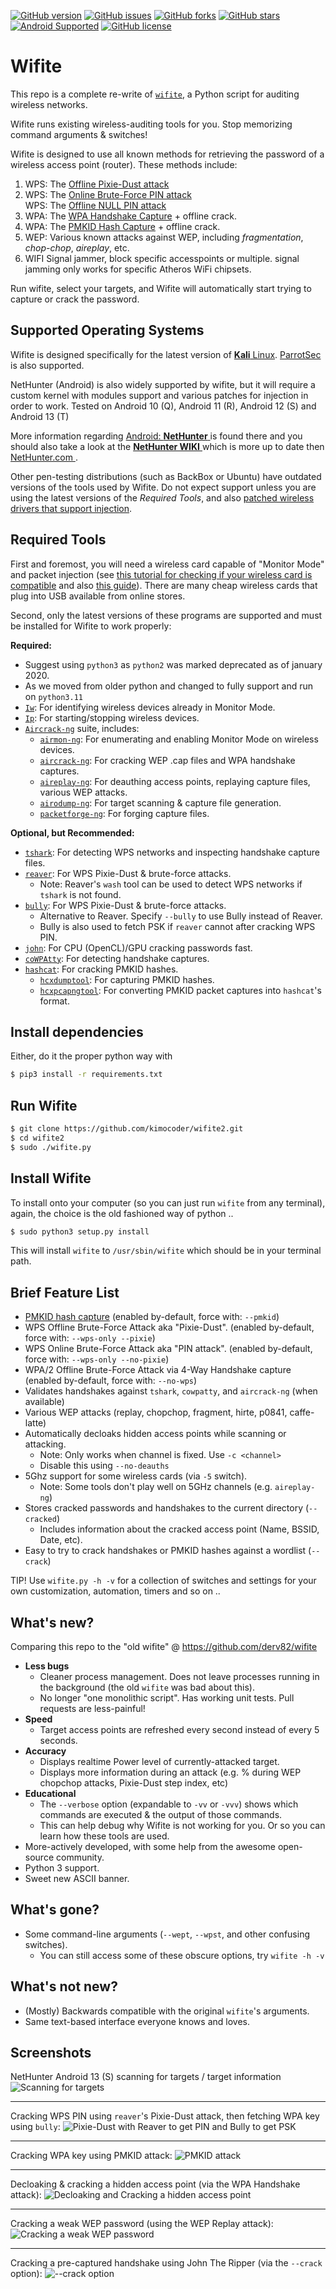 [![GitHub version](https://img.shields.io/badge/version-2.7.0-informational.svg)](#)
[![GitHub issues](https://img.shields.io/github/issues/kimocoder/wifite2.svg)](https://github.com/kimocoder/wifite2/issues)
[![GitHub forks](https://img.shields.io/github/forks/kimocoder/wifite2.svg)](https://github.com/kimocoder/wifite2/network)
[![GitHub stars](https://img.shields.io/github/stars/kimocoder/wifite2.svg)](https://github.com/kimocoder/wifite2/stargazers)
[![Android Supported](https://img.shields.io/badge/Android-Supported-green.svg)](#)
[![GitHub license](https://img.shields.io/github/license/kimocoder/wifite2.svg)](https://github.com/kimocoder/wifite2/blob/master/LICENSE)


Wifite
======

This repo is a complete re-write of [`wifite`](https://github.com/derv82/wifite), a Python script for auditing wireless networks.

Wifite runs existing wireless-auditing tools for you. Stop memorizing command arguments & switches!

Wifite is designed to use all known methods for retrieving the password of a wireless access point (router).  These methods include:
1. WPS: The [Offline Pixie-Dust attack](https://en.wikipedia.org/wiki/Wi-Fi_Protected_Setup#Offline_brute-force_attack)
1. WPS: The [Online Brute-Force PIN attack](https://en.wikipedia.org/wiki/Wi-Fi_Protected_Setup#Online_brute-force_attack)<br>
   WPS: The [Offline NULL PIN attack](https://github.com/t6x/reaver-wps-fork-t6x/wiki/Introducing-a-new-way-to-crack-WPS:-Option--p-with-an-Arbitrary-String)
2. WPA: The [WPA Handshake Capture](https://hashcat.net/forum/thread-7717.html) + offline crack.
3. WPA: The [PMKID Hash Capture](https://hashcat.net/forum/thread-7717.html) + offline crack.
4. WEP: Various known attacks against WEP, including *fragmentation*, *chop-chop*, *aireplay*, etc.
5. WIFI Signal jammer, block specific accesspoints or multiple.
   signal jamming only works for specific Atheros WiFi chipsets. 

Run wifite, select your targets, and Wifite will automatically start trying to capture or crack the password.

Supported Operating Systems
---------------------------
Wifite is designed specifically for the latest version of [**Kali** Linux](https://www.kali.org/). [ParrotSec](https://www.parrotsec.org/) is also supported.

NetHunter (Android) is also widely supported by wifite, but it will require a custom kernel with modules support and various
patches for injection in order to work. Tested on Android 10 (Q), Android 11 (R),  Android 12 (S) and Android 13 (T)

More information regarding [ Android: **NetHunter** ](https://gitlab.com/kalilinux/nethunter) is found there and
you should also take a look at the [ **NetHunter WIKI** ](https://www.kali.org/docs/nethunter/) which is more up to date then [ NetHunter.com ](https://nethunter.com).

Other pen-testing distributions (such as BackBox or Ubuntu) have outdated versions of the tools used by Wifite. Do not expect support unless you are using the latest versions of the *Required Tools*, and also [patched wireless drivers that support injection]().

Required Tools
--------------
First and foremost, you will need a wireless card capable of "Monitor Mode" and packet injection (see [this tutorial for checking if your wireless card is compatible](https://www.aircrack-ng.org/doku.php?id=compatible_cards) and also [this guide](https://en.wikipedia.org/wiki/Wi-Fi_Protected_Setup#Offline_brute-force_attack)). There are many cheap wireless cards that plug into USB available from online stores.

Second, only the latest versions of these programs are supported and must be installed for Wifite to work properly:

**Required:**

* Suggest using `python3` as `python2` was marked deprecated as of january 2020.
* As we moved from older python and changed to fully support and run on `python3.11`
* [`Iw`](https://wireless.wiki.kernel.org/en/users/documentation/iw): For identifying wireless devices already in Monitor Mode.
* [`Ip`](https://packages.debian.org/buster/net-tools): For starting/stopping wireless devices.
* [`Aircrack-ng`](https://aircrack-ng.org/) suite, includes:
   * [`airmon-ng`](https://tools.kali.org/wireless-attacks/airmon-ng): For enumerating and enabling Monitor Mode on wireless devices.
   * [`aircrack-ng`](https://tools.kali.org/wireless-attacks/aircrack-ng): For cracking WEP .cap files and WPA handshake captures.
   * [`aireplay-ng`](https://tools.kali.org/wireless-attacks/aireplay-ng): For deauthing access points, replaying capture files, various WEP attacks.
   * [`airodump-ng`](https://tools.kali.org/wireless-attacks/airodump-ng): For target scanning & capture file generation.
   * [`packetforge-ng`](https://tools.kali.org/wireless-attacks/packetforge-ng): For forging capture files.

**Optional, but Recommended:**

* [`tshark`](https://www.wireshark.org/docs/man-pages/tshark.html): For detecting WPS networks and inspecting handshake capture files.
* [`reaver`](https://github.com/t6x/reaver-wps-fork-t6x): For WPS Pixie-Dust & brute-force attacks.
   * Note: Reaver's `wash` tool can be used to detect WPS networks if `tshark` is not found.
* [`bully`](https://github.com/aanarchyy/bully): For WPS Pixie-Dust & brute-force attacks.
   * Alternative to Reaver. Specify `--bully` to use Bully instead of Reaver.
   * Bully is also used to fetch PSK if `reaver` cannot after cracking WPS PIN.
* [`john`](https://www.openwall.com/john): For CPU (OpenCL)/GPU cracking passwords fast.
* [`coWPAtty`](https://tools.kali.org/wireless-attacks/cowpatty): For detecting handshake captures.
* [`hashcat`](https://hashcat.net/): For cracking PMKID hashes.
   * [`hcxdumptool`](https://github.com/ZerBea/hcxdumptool): For capturing PMKID hashes.
   * [`hcxpcapngtool`](https://github.com/ZerBea/hcxtools): For converting PMKID packet captures into `hashcat`'s format.



Install dependencies
--------------------
Either, do it the proper python way with

```sh
$ pip3 install -r requirements.txt
```

Run Wifite
----------
```sh
$ git clone https://github.com/kimocoder/wifite2.git
$ cd wifite2
$ sudo ./wifite.py
```

Install Wifite
--------------
To install onto your computer (so you can just run `wifite` from any terminal),
again, the choice is the old fashioned way of python ..

```sh
$ sudo python3 setup.py install
```

This will install `wifite` to `/usr/sbin/wifite` which should be in your terminal path.



Brief Feature List
------------------
* [PMKID hash capture](https://hashcat.net/forum/thread-7717.html) (enabled by-default, force with: `--pmkid`)
* WPS Offline Brute-Force Attack aka "Pixie-Dust". (enabled by-default, force with: `--wps-only --pixie`)
* WPS Online Brute-Force Attack aka "PIN attack". (enabled by-default, force with: `--wps-only --no-pixie`)
* WPA/2 Offline Brute-Force Attack via 4-Way Handshake capture (enabled by-default, force with: `--no-wps`)
* Validates handshakes against `tshark`, `cowpatty`, and `aircrack-ng` (when available)
* Various WEP attacks (replay, chopchop, fragment, hirte, p0841, caffe-latte)
* Automatically decloaks hidden access points while scanning or attacking.
   * Note: Only works when channel is fixed. Use `-c <channel>`
   * Disable this using `--no-deauths`
* 5Ghz support for some wireless cards (via `-5` switch).
   * Note: Some tools don't play well on 5GHz channels (e.g. `aireplay-ng`)
* Stores cracked passwords and handshakes to the current directory (`--cracked`)
   * Includes information about the cracked access point (Name, BSSID, Date, etc).
* Easy to try to crack handshakes or PMKID hashes against a wordlist (`--crack`)

TIP! Use `wifite.py -h -v` for a collection of switches and settings
for your own customization, automation, timers and so on ..

What's new?
-----------
Comparing this repo to the "old wifite" @ https://github.com/derv82/wifite

* **Less bugs**
   * Cleaner process management. Does not leave processes running in the background (the old `wifite` was bad about this).
   * No longer "one monolithic script". Has working unit tests. Pull requests are less-painful!
* **Speed**
   * Target access points are refreshed every second instead of every 5 seconds.
* **Accuracy**
   * Displays realtime Power level of currently-attacked target.
   * Displays more information during an attack (e.g. % during WEP chopchop attacks, Pixie-Dust step index, etc)
* **Educational**
   * The `--verbose` option (expandable to `-vv` or `-vvv`) shows which commands are executed & the output of those commands.
   * This can help debug why Wifite is not working for you. Or so you can learn how these tools are used.
* More-actively developed, with some help from the awesome open-source community.
* Python 3 support.
* Sweet new ASCII banner.

What's gone?
------------
* Some command-line arguments (`--wept`, `--wpst`, and other confusing switches).
   * You can still access some of these obscure options, try `wifite -h -v`

What's not new?
---------------
* (Mostly) Backwards compatible with the original `wifite`'s arguments.
* Same text-based interface everyone knows and loves.

Screenshots
-----------

NetHunter Android 13 (S) scanning for targets / target information
![Scanning for targets](https://i.imgur.com/IzXweSH.jpg)

-------------

Cracking WPS PIN using `reaver`'s Pixie-Dust attack, then fetching WPA key using `bully`:
![Pixie-Dust with Reaver to get PIN and Bully to get PSK](https://i.imgur.com/Q5KSDbg.gif)

-------------

Cracking WPA key using PMKID attack:
![PMKID attack](https://i.imgur.com/CR8oOp0.gif)

-------------

Decloaking & cracking a hidden access point (via the WPA Handshake attack):
![Decloaking and Cracking a hidden access point](https://i.imgur.com/F6VPhbm.gif)

-------------

Cracking a weak WEP password (using the WEP Replay attack):
![Cracking a weak WEP password](https://i.imgur.com/jP72rVo.gif)

-------------

Cracking a pre-captured handshake using John The Ripper (via the `--crack` option):
![--crack option](https://i.imgur.com/iHcfCjp.gif)

